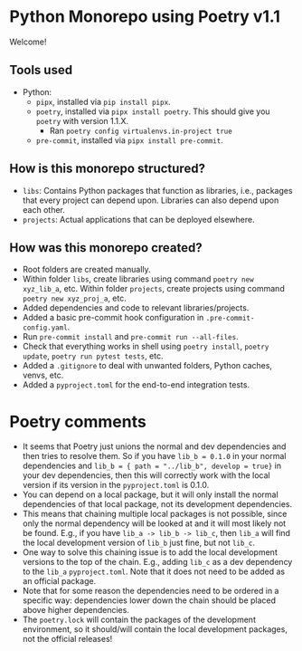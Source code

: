 # Python Monorepo using Poetry v1.1

Welcome!

## Tools used

- Python:
    - `pipx`, installed via `pip install pipx`.
    - `poetry`, installed via `pipx install poetry`. This should give you `poetry` with version 1.1.X.
        - Ran `poetry config virtualenvs.in-project true`
    - `pre-commit`, installed via `pipx install pre-commit`.

## How is this monorepo structured?

- `libs`: Contains Python packages that function as libraries, i.e., packages that every project can depend upon. Libraries can also depend upon each other.
- `projects`: Actual applications that can be deployed elsewhere.

## How was this monorepo created?

- Root folders are created manually.
- Within folder `libs`, create libraries using command `poetry new xyz_lib_a`, etc. Within folder `projects`, create projects using command `poetry new xyz_proj_a`, etc.
- Added dependencies and code to relevant libraries/projects.
- Added a basic pre-commit hook configuration in `.pre-commit-config.yaml`.
- Run `pre-commit install` and `pre-commit run --all-files`.
- Check that everything works in shell using `poetry install`, `poetry update`, `poetry run pytest tests`, etc.
- Added a `.gitignore` to deal with unwanted folders, Python caches, venvs, etc.
- Added a `pyproject.toml` for the end-to-end integration tests.

# Poetry comments

- It seems that Poetry just unions the normal and dev dependencies and then tries to resolve them. So if you have `lib_b = 0.1.0` in your normal dependencies and `lib_b = { path = "../lib_b", develop = true}` in your dev dependencies, then this will correctly work with the local version if its version in the `pyproject.toml` is 0.1.0.
- You can depend on a local package, but it will only install the normal dependencies of that local package, not its development dependencies.
- This means that chaining multiple local packages is not possible, since only the normal dependency will be looked at and it will most likely not be found. E.g., if you have `lib_a -> lib_b -> lib_c`, then `lib_a` will find the local development version of `lib_b` just fine, but not `lib_c`.
- One way to solve this chaining issue is to add the local development versions to the top of the chain. E.g., adding `lib_c` as a dev dependency to the `lib_a` `pyproject.toml`. Note that it does not need to be added as an official package.
- Note that for some reason the dependencies need to be ordered in a specific way: dependencies lower down the chain should be placed above higher dependencies.
- The `poetry.lock` will contain the packages of the development environment, so it should/will contain the local development packages, not the official releases!
